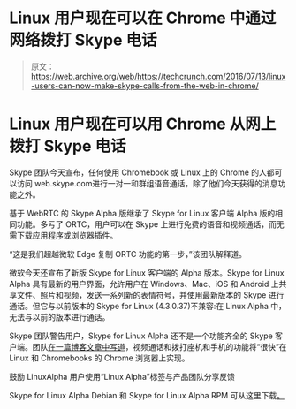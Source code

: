 # Linux 用户现在可以在 Chrome  中通过网络拨打 Skype 电话

> 原文：<https://web.archive.org/web/https://techcrunch.com/2016/07/13/linux-users-can-now-make-skype-calls-from-the-web-in-chrome/>

# Linux 用户现在可以用 Chrome 从网上拨打 Skype 电话

Skype 团队今天宣布，任何使用 Chromebook 或 Linux 上的 Chrome 的人都可以访问 web.skype.com[](https://web.archive.org/web/20230228074813/http://web.skype.com/)进行一对一和群组语音通话，除了他们今天获得的消息功能之外。

基于 WebRTC 的 Skype Alpha 版继承了 Skype for Linux 客户端 Alpha 版的相同功能。多亏了 ORTC，用户可以在 Skype 上进行免费的语音和视频通话，而无需下载应用程序或浏览器插件。

“这是我们超越微软 Edge 复制 ORTC 功能的第一步，”该团队解释道。

微软今天还宣布了新版 Skype for Linux 客户端的 Alpha 版本。Skype for Linux Alpha 具有最新的用户界面，允许用户在 Windows、Mac、iOS 和 Android 上共享文件、照片和视频，发送一系列新的表情符号，并使用最新版本的 Skype 进行通话。但它与以前版本的 Skype for Linux (4.3.0.37)不兼容:在 Linux Alpha 中，无法与以前的版本进行通话。

Skype 团队警告用户，Skype for Linux Alpha 还不是一个功能齐全的 Skype 客户端。团队[在一篇博客文章中写道](https://web.archive.org/web/20230228074813/http://blogs.skype.com/2016/07/13/skype-for-linux-alpha-and-calling-on-chrome-and-chromebooks/)，视频通话和拨打座机和手机的功能将“很快”在 Linux 和 Chromebooks 的 Chrome 浏览器上实现。

鼓励 LinuxAlpha 用户使用“Linux Alpha”标签与产品团队分享反馈

Skype for Linux Alpha Debian 和 Skype for Linux Alpha RPM 可从这里下载[。](https://web.archive.org/web/20230228074813/https://community.skype.com/t5/Linux/Skype-for-Linux-Alpha-and-calling-on-Chrome-amp-Chromebooks/td-p/4434299)
